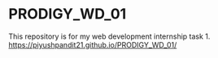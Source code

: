 # PRODIGY_WD_01
This repository is for my web development internship task 1.
 https://piyushpandit21.github.io/PRODIGY_WD_01/
